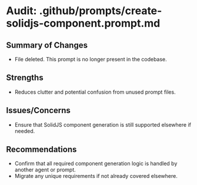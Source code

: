 # Audit: .github/prompts/create-solidjs-component.prompt.md

## Summary of Changes
- File deleted. This prompt is no longer present in the codebase.

## Strengths
- Reduces clutter and potential confusion from unused prompt files.

## Issues/Concerns
- Ensure that SolidJS component generation is still supported elsewhere if needed.

## Recommendations
- Confirm that all required component generation logic is handled by another agent or prompt.
- Migrate any unique requirements if not already covered elsewhere.
